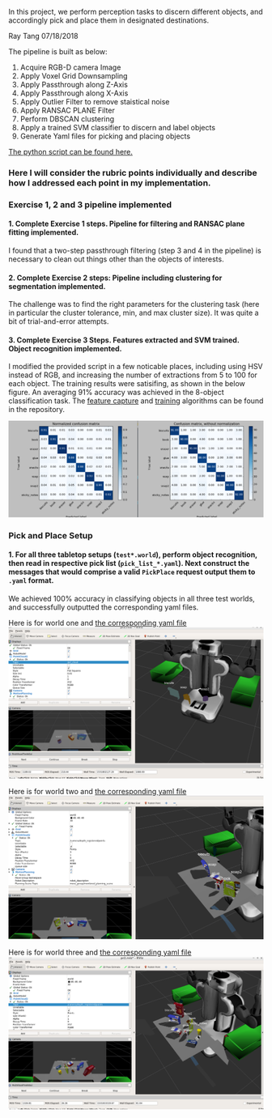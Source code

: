 In this project, we perform perception tasks to discern different objects, and accordingly pick and place them in designated destinations.

Ray Tang 07/18/2018

The pipeline is built as below: 

1. Acquire RGB-D camera Image 
2. Apply Voxel Grid Downsampling 
3. Apply Passthrough along Z-Axis
4. Apply Passthrough along X-Axis 
5. Apply Outlier Filter to remove staistical noise 
6. Apply RANSAC PLANE Filter
7. Perform DBSCAN clustering
8. Apply a trained SVM classifier to discern and label objects
9. Generate Yaml files for picking and placing objects

[The python script can be found here.](https://github.com/onearth00/RoboND-Perception-Project/blob/master/pr2_robot/scripts/pipeline.py)

### Here I will consider the rubric points individually and describe how I addressed each point in my implementation.  

### Exercise 1, 2 and 3 pipeline implemented
#### 1. Complete Exercise 1 steps. Pipeline for filtering and RANSAC plane fitting implemented.

I found that a two-step passthrough filtering (step 3 and 4 in the pipeline) is necessary to clean out things other than the objects of interests.

#### 2. Complete Exercise 2 steps: Pipeline including clustering for segmentation implemented.  

The challenge was to find the right parameters for the clustering task (here in particular the cluster tolerance, min, and max cluster size). It was quite a bit of trial-and-error attempts.

#### 3. Complete Exercise 3 Steps.  Features extracted and SVM trained.  Object recognition implemented.

I modified the provided script in a few noticable places, including using HSV instead of RGB, and increasing the number of extractions from 5 to 100 for each object. The training results were satisifing, as shown in the below figure. An averaging 91% accuracy was achieved in the 8-object classification task. The [feature capture](https://github.com/onearth00/RoboND-Perception-Project/blob/master/pr2_robot/scripts/capture_features.py) and [training](https://github.com/onearth00/RoboND-Perception-Project/blob/master/pr2_robot/scripts/train_svm.py) algorithms can be found in the repository.

![SVM accuracy](https://github.com/onearth00/RoboND-Perception-Project/blob/master/confusion%20matrix.png)

### Pick and Place Setup

#### 1. For all three tabletop setups (`test*.world`), perform object recognition, then read in respective pick list (`pick_list_*.yaml`). Next construct the messages that would comprise a valid `PickPlace` request output them to `.yaml` format.

We achieved 100% accuracy in classifying objects in all three test worlds, and successfully outputted the corresponding yaml files. 

Here is for world one and [the corresponding yaml file](https://github.com/onearth00/RoboND-Perception-Project/blob/master/pr2_robot/scripts/output_1.yaml)
![world1](https://github.com/onearth00/RoboND-Perception-Project/blob/master/yaml1_classified.png)

Here is for world two and [the corresponding yaml file](https://github.com/onearth00/RoboND-Perception-Project/blob/master/pr2_robot/scripts/output_2.yaml)
![world2](https://github.com/onearth00/RoboND-Perception-Project/blob/master/yaml2_classified.png)

Here is for world three and [the corresponding yaml file](https://github.com/onearth00/RoboND-Perception-Project/blob/master/pr2_robot/scripts/output_3.yaml)
![world2](https://github.com/onearth00/RoboND-Perception-Project/blob/master/yaml3_classified.png)



